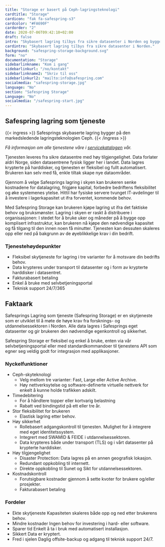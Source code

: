 ```yaml
---
title: "Storage er basert på Ceph-lagringsteknologi"
cardtitle: "Storage"
cardicon: "fak fa-safespring-s3"
cardcolor: "#FA690F"
cardorder: "2"
date: 2020-07-06T09:42:10+02:00
draft: false
intro: "Skybasert lagring tilbys fra sikre datasenter i Norden og bygger på markedsledende Ceph lagringsteknologi."
cardintro: "Skybasert lagring tilbys fra sikre datasenter i Norden."
background: "safespring-storage-background.svg"
form: "no"
documentation: "Storage"
sidebarlinkname: "Kom i gang"
sidebarlinkurl: "/no/kontakt"
sidebarlinkname2: "Skriv til oss"
sidebarlinkurl2: "mailto:info@safespring.com"
socialmedia: "safespring-storage.jpg"
language: "No"
section: "Safespring Storage"
Language: "No"
socialmedia: "/safespring-start.jpg"
---
```


## Safespring lagring som tjeneste

{{< ingress >}}
Safesprings skybaserte lagring bygger på den markedsledende lagringsteknologien Ceph.
{{< /ingress >}}

_Få informasjon om alle tjenestene våre i [servicekatalogen](/services/safespring-service-catalogue-2020.pdf) vår._

Tjenesten leveres fra sikre datasentre med høy tilgjengelighet. Data forlater aldri Norge, siden datasentrene fysisk ligger her i landet. Data lagres krypterte på harddisker, og tjenesten er fleksibel og fullt automatisert. Brukeren kan selv med få, enkle tiltak skape nye dataområder.

Gjennom å velge Safesprings lagring i skyen kan brukeren senke kostnadene for datalagring, frigjøre kapital, forbedre bedriftens fleksibilitet og øke systemenes ytelse. Hittil har fysiske servere tvunget IT-avdelinger til å investere i lagerkapasitet ut ifra forventet, kommende behov.

Med Safespring Storage kan brukeren kjøpe lagring ut ifra det faktiske behov og bruksmønster. Lagring i skyen er raskt å distribuere i organisasjonen: I stedet for å bruke uker og måneder på å bygge opp komplisert infrastruktur, kan brukeren nå kjøpe den nødvendige kapasitet og få tilgang til den innen noen få minutter. Tjenesten kan dessuten skaleres opp eller ned på bakgrunn av de øyeblikkelige krav i din bedrift.


### Tjenestehøydepunkter
- Fleksibel skytjeneste for lagring i tre varianter for å motsvare din bedrifts behov.
- Data krypteres under transport til datasenter og i form av krypterte harddisker i datasentret.
- Fakturabasert betaling
- Enkel å bruke med selvbetjeningsportal
- Teknisk support 24/7/365

## Faktaark
Safesprings Lagring som tjeneste (Safespring Storage) er en skytjeneste som er utviklet til å møte de høye krav fra forsknings- og utdannelsessektoren i Norden. Alle data lagres i Safesprings eget datasenter og gir brukeren den nødvendige egenkontroll og sikkerhet.

Safespring Storage er fleksibel og enkel å bruke, enten via vår selvbetjeningsportal eller med standardkommandoer til tjenestens API som egner seg veldig godt for integrasjon med applikasjoner.

### Nyckelfunktioner
- Ceph-skyteknologi
    - Velg mellom tre varianter: Fast, Large eller Active Archive.
    - Høy nettverksytelse og software-definerte virtuelle nettverk for enkelt å kunne holde trafikken adskilt.
- Timedebitering
    - For å håndtere topper eller kortvarig belastning
    - Rabatt ved bindingstid på ett eller tre år.
- Stor fleksibilitet for brukeren
    - Elastisk lagring etter behov.
- Høy sikkerhet
    - Rollebasert adgangskontroll til tjenesten. Mulighet for å integrere med eget identitetssystem.
    - Integrert med SWAMID & FEIDE i utdannelsessektoren.
    - Data krypteres både under transport (TLS) og i vårt datasenter på krypterte harddisker.
- Høy tilgjengelighet
    - Disaster Protection: Data lagres på en annen geografisk lokasjon.
    - Redundant oppkobling til internett.
    - Direkte oppkobling til Sunet og Sikt for utdannelsessektoren.
- Kostnadskontroll
    - Forutsigbare kostnader gjennom å sette kvoter for brukere og/eller prosjekter.
    - Fakturabasert betaling

### Fordeler
- Ekte skytjeneste Kapasiteten skaleres både opp og ned etter brukerens behov.
- Mindre kostnader Ingen behov for investering i hard- eller software.
- Sparer tid Enkelt å ta i bruk med automatisert installasjon.
- Sikkert Data er kryptert.
- Fred i sjelen Daglig offsite-backup og adgang til teknisk support 24/7.

